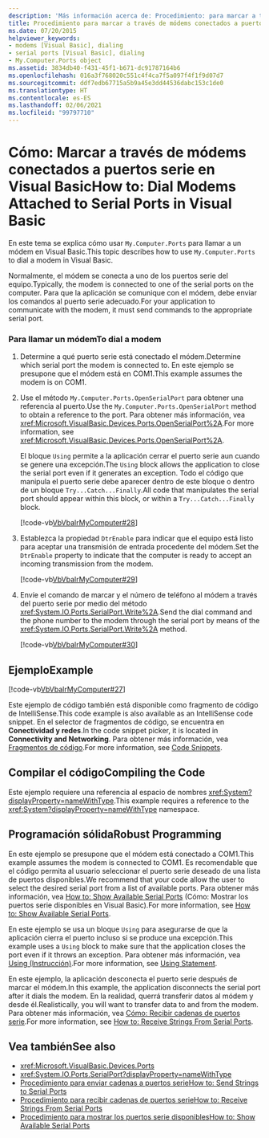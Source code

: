 ```yaml
---
description: 'Más información acerca de: Procedimiento: para marcar a través de módems conectados a puertos serie en Visual Basic'
title: Procedimiento para marcar a través de módems conectados a puertos serie
ms.date: 07/20/2015
helpviewer_keywords:
- modems [Visual Basic], dialing
- serial ports [Visual Basic], dialing
- My.Computer.Ports object
ms.assetid: 3834db40-f431-45f1-b671-dc91787164b6
ms.openlocfilehash: 016a3f768020c551c4f4ca7f5a097f4f1f9d07d7
ms.sourcegitcommit: ddf7edb67715a5b9a45e3dd44536dabc153c1de0
ms.translationtype: HT
ms.contentlocale: es-ES
ms.lasthandoff: 02/06/2021
ms.locfileid: "99797710"
---
```

# <a name="how-to-dial-modems-attached-to-serial-ports-in-visual-basic"></a><span data-ttu-id="d39d2-103">Cómo: Marcar a través de módems conectados a puertos serie en Visual Basic</span><span class="sxs-lookup"><span data-stu-id="d39d2-103">How to: Dial Modems Attached to Serial Ports in Visual Basic</span></span>

<span data-ttu-id="d39d2-104">En este tema se explica cómo usar `My.Computer.Ports` para llamar a un módem en Visual Basic.</span><span class="sxs-lookup"><span data-stu-id="d39d2-104">This topic describes how to use `My.Computer.Ports` to dial a modem in Visual Basic.</span></span>  
  
 <span data-ttu-id="d39d2-105">Normalmente, el módem se conecta a uno de los puertos serie del equipo.</span><span class="sxs-lookup"><span data-stu-id="d39d2-105">Typically, the modem is connected to one of the serial ports on the computer.</span></span> <span data-ttu-id="d39d2-106">Para que la aplicación se comunique con el módem, debe enviar los comandos al puerto serie adecuado.</span><span class="sxs-lookup"><span data-stu-id="d39d2-106">For your application to communicate with the modem, it must send commands to the appropriate serial port.</span></span>  
  
### <a name="to-dial-a-modem"></a><span data-ttu-id="d39d2-107">Para llamar un módem</span><span class="sxs-lookup"><span data-stu-id="d39d2-107">To dial a modem</span></span>  
  
1. <span data-ttu-id="d39d2-108">Determine a qué puerto serie está conectado el módem.</span><span class="sxs-lookup"><span data-stu-id="d39d2-108">Determine which serial port the modem is connected to.</span></span> <span data-ttu-id="d39d2-109">En este ejemplo se presupone que el módem está en COM1.</span><span class="sxs-lookup"><span data-stu-id="d39d2-109">This example assumes the modem is on COM1.</span></span>  
  
2. <span data-ttu-id="d39d2-110">Use el método `My.Computer.Ports.OpenSerialPort` para obtener una referencia al puerto.</span><span class="sxs-lookup"><span data-stu-id="d39d2-110">Use the `My.Computer.Ports.OpenSerialPort` method to obtain a reference to the port.</span></span> <span data-ttu-id="d39d2-111">Para obtener más información, vea <xref:Microsoft.VisualBasic.Devices.Ports.OpenSerialPort%2A>.</span><span class="sxs-lookup"><span data-stu-id="d39d2-111">For more information, see <xref:Microsoft.VisualBasic.Devices.Ports.OpenSerialPort%2A>.</span></span>  
  
     <span data-ttu-id="d39d2-112">El bloque `Using` permite a la aplicación cerrar el puerto serie aun cuando se genere una excepción.</span><span class="sxs-lookup"><span data-stu-id="d39d2-112">The `Using` block allows the application to close the serial port even if it generates an exception.</span></span> <span data-ttu-id="d39d2-113">Todo el código que manipula el puerto serie debe aparecer dentro de este bloque o dentro de un bloque `Try...Catch...Finally`.</span><span class="sxs-lookup"><span data-stu-id="d39d2-113">All code that manipulates the serial port should appear within this block, or within a `Try...Catch...Finally` block.</span></span>  
  
     [!code-vb[VbVbalrMyComputer#28](~/samples/snippets/visualbasic/VS_Snippets_VBCSharp/VbVbalrMyComputer/VB/Class2.vb#28)]  
  
3. <span data-ttu-id="d39d2-114">Establezca la propiedad `DtrEnable` para indicar que el equipo está listo para aceptar una transmisión de entrada procedente del módem.</span><span class="sxs-lookup"><span data-stu-id="d39d2-114">Set the `DtrEnable` property to indicate that the computer is ready to accept an incoming transmission from the modem.</span></span>  
  
     [!code-vb[VbVbalrMyComputer#29](~/samples/snippets/visualbasic/VS_Snippets_VBCSharp/VbVbalrMyComputer/VB/Class2.vb#29)]  
  
4. <span data-ttu-id="d39d2-115">Envíe el comando de marcar y el número de teléfono al módem a través del puerto serie por medio del método <xref:System.IO.Ports.SerialPort.Write%2A>.</span><span class="sxs-lookup"><span data-stu-id="d39d2-115">Send the dial command and the phone number to the modem through the serial port by means of the <xref:System.IO.Ports.SerialPort.Write%2A> method.</span></span>  
  
     [!code-vb[VbVbalrMyComputer#30](~/samples/snippets/visualbasic/VS_Snippets_VBCSharp/VbVbalrMyComputer/VB/Class2.vb#30)]  
  
## <a name="example"></a><span data-ttu-id="d39d2-116">Ejemplo</span><span class="sxs-lookup"><span data-stu-id="d39d2-116">Example</span></span>  

 [!code-vb[VbVbalrMyComputer#27](~/samples/snippets/visualbasic/VS_Snippets_VBCSharp/VbVbalrMyComputer/VB/Class2.vb#27)]  
  
 <span data-ttu-id="d39d2-117">Este ejemplo de código también está disponible como fragmento de código de IntelliSense.</span><span class="sxs-lookup"><span data-stu-id="d39d2-117">This code example is also available as an IntelliSense code snippet.</span></span> <span data-ttu-id="d39d2-118">En el selector de fragmentos de código, se encuentra en **Conectividad y redes**.</span><span class="sxs-lookup"><span data-stu-id="d39d2-118">In the code snippet picker, it is located in **Connectivity and Networking**.</span></span> <span data-ttu-id="d39d2-119">Para obtener más información, vea [Fragmentos de código](/visualstudio/ide/code-snippets).</span><span class="sxs-lookup"><span data-stu-id="d39d2-119">For more information, see [Code Snippets](/visualstudio/ide/code-snippets).</span></span>  
  
## <a name="compiling-the-code"></a><span data-ttu-id="d39d2-120">Compilar el código</span><span class="sxs-lookup"><span data-stu-id="d39d2-120">Compiling the Code</span></span>  

 <span data-ttu-id="d39d2-121">Este ejemplo requiere una referencia al espacio de nombres <xref:System?displayProperty=nameWithType>.</span><span class="sxs-lookup"><span data-stu-id="d39d2-121">This example requires a reference to the <xref:System?displayProperty=nameWithType> namespace.</span></span>  
  
## <a name="robust-programming"></a><span data-ttu-id="d39d2-122">Programación sólida</span><span class="sxs-lookup"><span data-stu-id="d39d2-122">Robust Programming</span></span>  

 <span data-ttu-id="d39d2-123">En este ejemplo se presupone que el módem está conectado a COM1.</span><span class="sxs-lookup"><span data-stu-id="d39d2-123">This example assumes the modem is connected to COM1.</span></span> <span data-ttu-id="d39d2-124">Es recomendable que el código permita al usuario seleccionar el puerto serie deseado de una lista de puertos disponibles.</span><span class="sxs-lookup"><span data-stu-id="d39d2-124">We recommend that your code allow the user to select the desired serial port from a list of available ports.</span></span> <span data-ttu-id="d39d2-125">Para obtener más información, vea [How to: Show Available Serial Ports](how-to-show-available-serial-ports.md) (Cómo: Mostrar los puertos serie disponibles en Visual Basic).</span><span class="sxs-lookup"><span data-stu-id="d39d2-125">For more information, see [How to: Show Available Serial Ports](how-to-show-available-serial-ports.md).</span></span>  
  
 <span data-ttu-id="d39d2-126">En este ejemplo se usa un bloque `Using` para asegurarse de que la aplicación cierra el puerto incluso si se produce una excepción.</span><span class="sxs-lookup"><span data-stu-id="d39d2-126">This example uses a `Using` block to make sure that the application closes the port even if it throws an exception.</span></span> <span data-ttu-id="d39d2-127">Para obtener más información, vea [Using (Instrucción)](../../../language-reference/statements/using-statement.md).</span><span class="sxs-lookup"><span data-stu-id="d39d2-127">For more information, see [Using Statement](../../../language-reference/statements/using-statement.md).</span></span>  
  
 <span data-ttu-id="d39d2-128">En este ejemplo, la aplicación desconecta el puerto serie después de marcar el módem.</span><span class="sxs-lookup"><span data-stu-id="d39d2-128">In this example, the application disconnects the serial port after it dials the modem.</span></span> <span data-ttu-id="d39d2-129">En la realidad, querrá transferir datos al módem y desde él.</span><span class="sxs-lookup"><span data-stu-id="d39d2-129">Realistically, you will want to transfer data to and from the modem.</span></span> <span data-ttu-id="d39d2-130">Para obtener más información, vea [Cómo: Recibir cadenas de puertos serie](how-to-receive-strings-from-serial-ports.md).</span><span class="sxs-lookup"><span data-stu-id="d39d2-130">For more information, see [How to: Receive Strings From Serial Ports](how-to-receive-strings-from-serial-ports.md).</span></span>  
  
## <a name="see-also"></a><span data-ttu-id="d39d2-131">Vea también</span><span class="sxs-lookup"><span data-stu-id="d39d2-131">See also</span></span>

- <xref:Microsoft.VisualBasic.Devices.Ports>
- <xref:System.IO.Ports.SerialPort?displayProperty=nameWithType>
- [<span data-ttu-id="d39d2-132">Procedimiento para enviar cadenas a puertos serie</span><span class="sxs-lookup"><span data-stu-id="d39d2-132">How to: Send Strings to Serial Ports</span></span>](how-to-send-strings-to-serial-ports.md)
- [<span data-ttu-id="d39d2-133">Procedimiento para recibir cadenas de puertos serie</span><span class="sxs-lookup"><span data-stu-id="d39d2-133">How to: Receive Strings From Serial Ports</span></span>](how-to-receive-strings-from-serial-ports.md)
- [<span data-ttu-id="d39d2-134">Procedimiento para mostrar los puertos serie disponibles</span><span class="sxs-lookup"><span data-stu-id="d39d2-134">How to: Show Available Serial Ports</span></span>](how-to-show-available-serial-ports.md)
